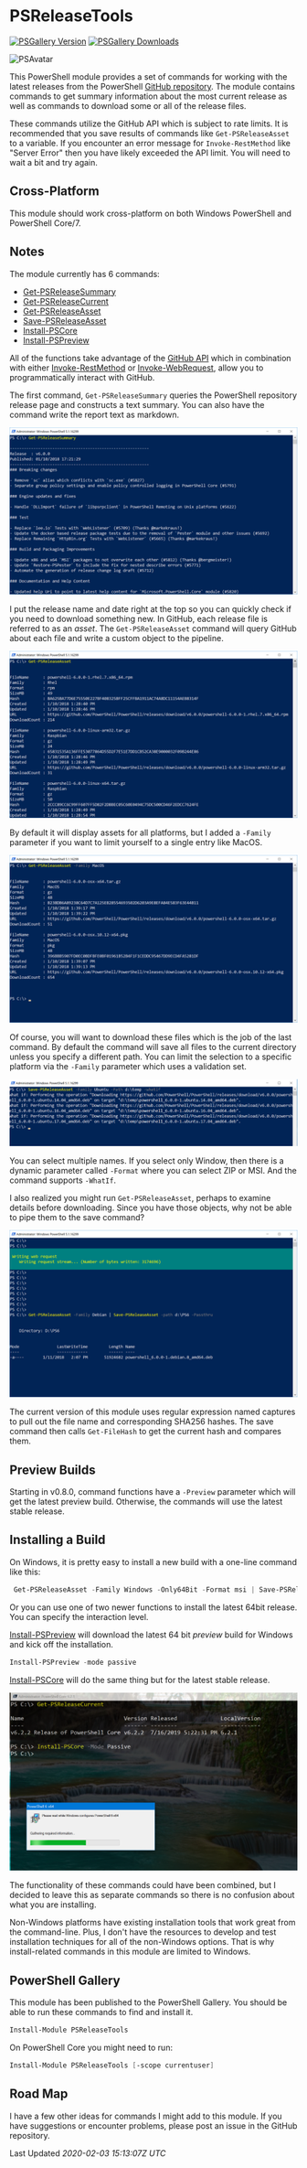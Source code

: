 # PSReleaseTools

[![PSGallery Version](https://img.shields.io/powershellgallery/v/PSReleaseTools.png?style=for-the-badge&logo=powershell&label=PowerShell%20Gallery)](https://www.powershellgallery.com/packages/PSReleaseTools/) [![PSGallery Downloads](https://img.shields.io/powershellgallery/dt/PSReleaseTools.png?style=for-the-badge&label=Downloads)](https://www.powershellgallery.com/packages/PSReleaseTools/)

![PSAvatar](/images/Powershell_avatar.ico)

This PowerShell module provides a set of commands for working with the latest releases from the PowerShell [GitHub repository](https://github.com/PowerShell/PowerShell). The module contains commands to get summary information about the most current release as well as commands to download some or all of the release files.

These commands utilize the GitHub API which is subject to rate limits. It is recommended that you save results of commands like `Get-PSReleaseAsset` to a variable. If you encounter an error message for `Invoke-RestMethod` like "Server Error" then you have likely exceeded the API limit. You will need to wait a bit and try again.

## Cross-Platform

This module should work cross-platform on both Windows PowerShell and PowerShell Core/7.

## Notes

The module currently has 6 commands:

- [Get-PSReleaseSummary](/Docs/Get-PSReleaseSummary.md)
- [Get-PSReleaseCurrent](/Docs/Get-PSReleaseCurrent.md)
- [Get-PSReleaseAsset](/Docs/Get-PSReleaseAsset.md)
- [Save-PSReleaseAsset](/Docs/Save-PSReleaseAsset.md)
- [Install-PSCore](/Docs/Install-PSCore.md)
- [Install-PSPreview](/Docs/Install-PSPreview.md)

All of the functions take advantage of the [GitHub API](https://developer.github.com/v3/ "learn more about the API") which in combination with either [Invoke-RestMethod](http://go.microsoft.com/fwlink/?LinkID=217034) or [Invoke-WebRequest](http://go.microsoft.com/fwlink/?LinkID=217035), allow you to programmatically interact with GitHub.

The first command, `Get-PSReleaseSummary` queries the PowerShell repository release page and constructs a text summary. You can also have the command write the report text as markdown.

![get-psreleasesummary.png](/images/get-psreleasesummary.png)

I put the release name and date right at the top so you can quickly check if you need to download something new. In GitHub, each release file is referred to as an *asset*. The `Get-PSReleaseAsset` command will query GitHub about each file and write a custom object to the pipeline.

![get-psreleaseasset.png](/images/get-psreleaseasset.png)

By default it will display assets for all platforms, but I added a `-Family` parameter if you want to limit yourself to a single entry like MacOS.

![get-psreleaseasset-macos.png](/images/get-psreleaseasset-macos.png)

Of course, you will want to download these files which is the job of the last command. By default the command will save all files to the current directory unless you specify a different path. You can limit the selection to a specific platform via the `-Family` parameter which uses a validation set.

![save-psreleaseasset-ubuntu.png](/images/save-psreleaseasset-ubuntu.png)

You can select multiple names. If you select only Window, then there is a dynamic parameter called `-Format` where you can select ZIP or MSI. And the command supports `-WhatIf`.

I also realized you might run `Get-PSReleaseAsset`, perhaps to examine details before downloading. Since you have those objects, why not be able to pipe them to the save command?

![pipelinesave.png](/images/pipelinesave.png)

The current version of this module uses regular expression named captures to pull out the file name and corresponding SHA256 hashes. The save command then calls `Get-FileHash` to get the current hash and compares them.

## Preview Builds

Starting in v0.8.0, command functions have a `-Preview` parameter which will get the latest preview build. Otherwise, the commands will use the latest stable release.

## Installing a Build

On Windows, it is pretty easy to install a new build with a one-line command like this:

```powershell
 Get-PSReleaseAsset -Family Windows -Only64Bit -Format msi | Save-PSReleaseAsset -Path d:\temp -Passthru | Invoke-Item
```

Or you can use one of two newer functions to install the latest 64bit release. You can specify the interaction level.

 [Install-PSPreview](/Docs/Install-PSPreview.md) will download the latest 64 bit _*preview*_ build for Windows and kick off the installation.

 ```powershell
Install-PSPreview -mode passive
 ```

 [Install-PSCore](/Docs/Install-PSCore.md) will do the same thing but for the latest stable release.

 ![Install-PSCore](/images/install-pscore.png)

 The functionality of these commands could have been combined, but I decided to leave this as separate commands so there is no confusion about what you are installing.

Non-Windows platforms have existing installation tools that work great from the command-line. Plus, I don't have the resources to develop and test installation techniques for all of the non-Windows options. That is why install-related commands in this module are limited to Windows.

## PowerShell Gallery

This module has been published to the PowerShell Gallery. You should be able to run these commands to find and install it.

```powershell
Install-Module PSReleaseTools
```

On PowerShell Core you might need to run:

```powershell
Install-Module PSReleaseTools [-scope currentuser]
```

## Road Map

I have a few other ideas for commands I might add to this module. If you have suggestions or encounter problems, please post an issue in the GitHub repository.

Last Updated *2020-02-03 15:13:07Z UTC*
